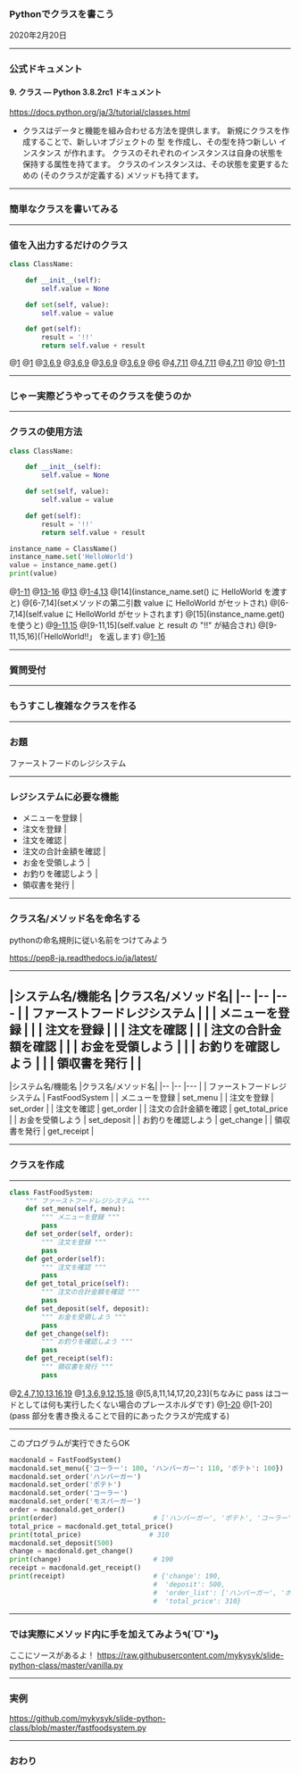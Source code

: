 ### Pythonでクラスを書こう

2020年2月20日

---

### 公式ドキュメント

#### 9. クラス — Python 3.8.2rc1 ドキュメント

https://docs.python.org/ja/3/tutorial/classes.html

- クラスはデータと機能を組み合わせる方法を提供します。 
新規にクラスを作成することで、新しいオブジェクトの 型 を作成し、その型を持つ新しい インスタンス が作れます。 
クラスのそれぞれのインスタンスは自身の状態を保持する属性を持てます。 
クラスのインスタンスは、その状態を変更するための (そのクラスが定義する) メソッドも持てます。

---

### 簡単なクラスを書いてみる

---

### 値を入出力するだけのクラス

```python
class ClassName:

    def __init__(self):
        self.value = None

    def set(self, value):
        self.value = value

    def get(self):
        result = '!!'
        return self.value + result
```

@[1](クラス名)
@[1](「class」に続けてクラスの名前を記述します)
@[3,6,9](メソッド)
@[3,6,9](「def」に続けてメソッド名を記述します)
@[3,6,9](メソッドはクラスに対して操作を定義します)
@[3,6,9](第一引数に必ず「self」を記述します)
@[6](メソッドに引数が欲しいときは第二引数に明記します)
@[4,7,11](インスタンス変数)
@[4,7,11](必ず変数名の前に「self.」を記述します)
@[4,7,11](クラス内で共通利用する変数になります)
@[10](「self.」がつかない変数のスコープはそのメソッド内のみとなります)
@[1-11]()

---

### じゃー実際どうやってそのクラスを使うのか

---

### クラスの使用方法

```python
class ClassName:

    def __init__(self):
        self.value = None

    def set(self, value):
        self.value = value

    def get(self):
        result = '!!'
        return self.value + result

instance_name = ClassName()
instance_name.set('HelloWorld')
value = instance_name.get()
print(value)
```
@[1-11](先ほど作成したクラス)
@[13-16](クラスを呼び出して使う側)
@[13](クラスのインスタンスを生成)
@[1-4,13](クラス側ではこちらにあたります)
@[14](instance_name.set\(\) に HelloWorld を渡すと)
@[6-7,14](setメソッドの第二引数 value に HelloWorld がセットされ)
@[6-7,14](self.value に HelloWorld がセットされます)
@[15](instance_name.get\(\) を使うと)
@[9-11,15](クラス側ではこちらが実行され)
@[9-11,15](self.value と result の "!!" が結合され)
@[9-11,15,16](「HelloWorld!!」 を返します)
@[1-16]()


---

### 質問受付

---

### もうすこし複雑なクラスを作る

---

### お題

ファーストフードのレジシステム

---

### レジシステムに必要な機能

- メニューを登録 |
- 注文を登録 |
- 注文を確認 |
- 注文の合計金額を確認 |
- お金を受領しよう |
- お釣りを確認しよう |
- 領収書を発行 |

---

### クラス名/メソッド名を命名する

pythonの命名規則に従い名前をつけてみよう

https://pep8-ja.readthedocs.io/ja/latest/

---

|システム名/機能名       |クラス名/メソッド名|
|--                   |-- |--- |
| ファーストフードレジシステム |  | 
| メニューを登録          |  |
| 注文を登録            |  |
| 注文を確認            |  |
| 注文の合計金額を確認    |  |
| お金を受領しよう        |  |
| お釣りを確認しよう       |  |
| 領収書を発行          |  |
---

|システム名/機能名       |クラス名/メソッド名|
|--                   |-- |--- |
| ファーストフードレジシステム | FastFoodSystem | 
| メニューを登録          | set_menu |
| 注文を登録            | set_order |
| 注文を確認            | get_order |
| 注文の合計金額を確認    | get_total_price |
| お金を受領しよう        | set_deposit |
| お釣りを確認しよう       | get_change |
| 領収書を発行          | get_receipt |

---

### クラスを作成

---

```python
class FastFoodSystem:
    """ ファーストフードレジシステム """
    def set_menu(self, menu):
        """ メニューを登録 """
        pass
    def set_order(self, order):
        """ 注文を登録 """
        pass
    def get_order(self):
        """ 注文を確認 """
        pass
    def get_total_price(self):
        """ 注文の合計金額を確認 """
        pass
    def set_deposit(self, deposit):
        """ お金を受領しよう """
        pass
    def get_change(self):
        """ お釣りを確認しよう """
        pass
    def get_receipt(self):
        """ 領収書を発行 """
        pass
```
@[2,4,7,10,13,16,19](機能名はコメントに利用)
@[1,3,6,9,12,15,18](クラス名とメソッドを設置)
@[5,8,11,14,17,20,23](ちなみに pass はコードとしては何も実行したくない場合のプレースホルダです)
@[1-20](これだけでなにもしないクラスが完成)
@[1-20](pass 部分を書き換えることで目的にあったクラスが完成する)

---

このプログラムが実行できたらOK

```python
macdonald = FastFoodSystem()
macdonald.set_menu({'コーラー': 100, 'ハンバーガー': 110, 'ポテト': 100})
macdonald.set_order('ハンバーガー')
macdonald.set_order('ポテト')
macdonald.set_order('コーラー')
macdonald.set_order('モスバーガー')
order = macdonald.get_order()
print(order)                        # ['ハンバーガー', 'ポテト', 'コーラー']
total_price = macdonald.get_total_price()
print(total_price)                 # 310
macdonald.set_deposit(500)
change = macdonald.get_change()
print(change)                       # 190
receipt = macdonald.get_receipt()
print(receipt)                      # {'change': 190,
                                    #  'deposit': 500,
                                    #  'order_list': ['ハンバーガー', 'ポテト', 'コーラー'],
                                    #  'total_price': 310}
```

---

### では実際にメソッド内に手を加えてみよう٩(ˊᗜˋ*)و 

ここにソースがあるよ！
https://raw.githubusercontent.com/mykysyk/slide-python-class/master/vanilla.py 

---

### 実例

https://github.com/mykysyk/slide-python-class/blob/master/fastfoodsystem.py

---

### おわり
